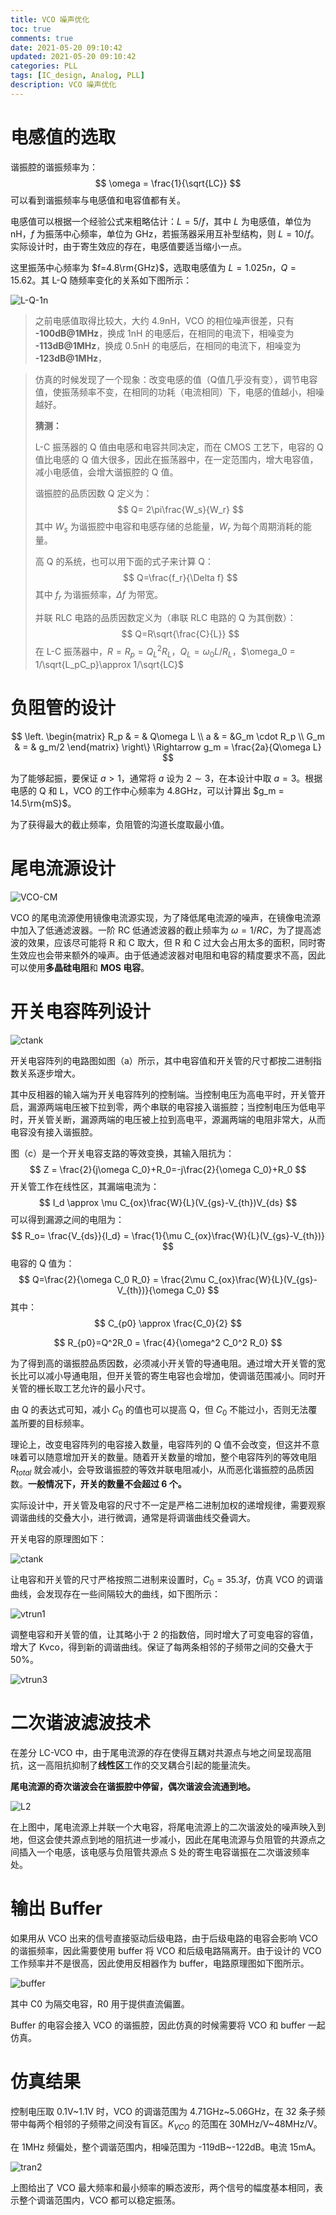 ```yaml
---
title: VCO 噪声优化
toc: true
comments: true
date: 2021-05-20 09:10:42
updated: 2021-05-20 09:10:42
categories: PLL
tags: [IC_design, Analog, PLL]
description: VCO 噪声优化
---
```


# 电感值的选取

谐振腔的谐振频率为：
$$
\omega = \frac{1}{\sqrt{LC}}
$$
可以看到谐振频率与电感值和电容值都有关。

电感值可以根据一个经验公式来粗略估计：$L=5/f$，其中 $L$ 为电感值，单位为 nH，$f$ 为振荡中心频率，单位为 GHz，若振荡器采用互补型结构，则 $L=10/f$。实际设计时，由于寄生效应的存在，电感值要适当缩小一点。

这里振荡中心频率为 $f=4.8\rm{GHz}$，选取电感值为 $L=1.025n$，$Q=15.62$。其 L-Q 随频率变化的关系如下图所示：

![L-Q-1n](https://pic.zhouyuqian.com/img/20210726224430.svg)

> 之前电感值取得比较大，大约 4.9nH，VCO 的相位噪声很差，只有 **-100dB@1MHz**，换成 1nH 的电感后，在相同的电流下，相噪变为 **-113dB@1MHz**，换成 0.5nH 的电感后，在相同的电流下，相噪变为 **-123dB@1MHz**，

> 仿真的时候发现了一个现象：改变电感的值（Q值几乎没有变），调节电容值，使振荡频率不变，在相同的功耗（电流相同）下，电感的值越小，相噪越好。
>
> **猜测：**
>
> L-C 振荡器的 Q 值由电感和电容共同决定，而在 CMOS 工艺下，电容的 Q 值比电感的 Q 值大很多，因此在振荡器中，在一定范围内，增大电容值，减小电感值，会增大谐振腔的 Q 值。
>
> 谐振腔的品质因数 Q 定义为：
> $$
> Q= 2\pi\frac{W_s}{W_r}
> $$
> 其中 $W_s$ 为谐振腔中电容和电感存储的总能量，$W_r$ 为每个周期消耗的能量。
>
> 高 Q 的系统，也可以用下面的式子来计算 Q：
> $$
> Q=\frac{f_r}{\Delta f}
> $$
> 其中 $f_r$ 为谐振频率，$\Delta f$ 为带宽。
>
> 并联 RLC 电路的品质因数定义为（串联 RLC 电路的 Q 为其倒数）：
> $$
> Q=R\sqrt{\frac{C}{L}}
> $$
> 在 L-C 振荡器中，$R=R_p = Q_L^2 R_L$，$Q_L=\omega_0L/R_L$，$\omega_0 = 1/\sqrt{L_pC_p}\approx 1/\sqrt{LC}$



# 负阻管的设计

$$
\left. \begin{matrix} R_p & = & Q\omega L \\ a & = &G_m \cdot R_p \\ G_m & = & g_m/2 \end{matrix} \right\} \Rightarrow g_m = \frac{2a}{Q\omega L}
$$

为了能够起振，要保证 $a>1$，通常将 $a$ 设为 $2\sim 3$，在本设计中取 $a=3$。根据电感的 Q 和 L，VCO 的工作中心频率为 4.8GHz，可以计算出 $g_m = 14.5\rm{mS}$。

为了获得最大的截止频率，负阻管的沟道长度取最小值。

# 尾电流源设计

![VCO-CM](https://pic.zhouyuqian.com/img/20210726224915.svg)

VCO 的尾电流源使用镜像电流源实现，为了降低尾电流源的噪声，在镜像电流源中加入了低通滤波器。一阶 RC 低通滤波器的截止频率为 $\omega = 1/RC$，为了提高滤波的效果，应该尽可能将 R 和 C 取大，但 R 和 C 过大会占用太多的面积，同时寄生效应也会带来额外的噪声。由于低通滤波器对电阻和电容的精度要求不高，因此可以使用**多晶硅电阻**和 **MOS 电容**。

# 开关电容阵列设计

![ctank](https://pic.zhouyuqian.com/img/20210726225124.svg)

开关电容阵列的电路图如图（a）所示，其中电容值和开关管的尺寸都按二进制指数关系逐步增大。

其中反相器的输入端为开关电容阵列的控制端。当控制电压为高电平时，开关管开启，漏源两端电压被下拉到零，两个串联的电容接入谐振腔；当控制电压为低电平时，开关管关断，漏源两端的电压被上拉到高电平，源漏两端的电阻非常大，从而电容没有接入谐振腔。

图（c）是一个开关电容支路的等效变换，其输入阻抗为：
$$
Z = \frac{2}{j\omega C_0}+R_0=-j\frac{2}{\omega C_0}+R_0
$$
开关管工作在线性区，其漏端电流为：
$$
I_d \approx \mu C_{ox}\frac{W}{L}(V_{gs}-V_{th})V_{ds}
$$
可以得到漏源之间的电阻为：
$$
R_o= \frac{V_{ds}}{I_d} = \frac{1}{\mu C_{ox}\frac{W}{L}(V_{gs}-V_{th})}
$$
电容的 Q 值为：
$$
Q=\frac{2}{\omega C_0 R_0} = \frac{2\mu C_{ox}\frac{W}{L}(V_{gs}-V_{th})}{\omega C_0}
$$
其中：
$$
C_{p0} \approx \frac{C_0}{2}
$$

$$
R_{p0}=Q^2R_0 = \frac{4}{\omega^2 C_0^2 R_0}
$$

为了得到高的谐振腔品质因数，必须减小开关管的导通电阻。通过增大开关管的宽长比可以减小导通电阻，但开关管的寄生电容也会增加，使调谐范围减小。同时开关管的栅长取工艺允许的最小尺寸。

由 Q 的表达式可知，减小 $C_0$ 的值也可以提高 Q，但 $C_0$ 不能过小，否则无法覆盖所要的目标频率。

 理论上，改变电容阵列的电容接入数量，电容阵列的 Q 值不会改变，但这并不意味着可以随意增加开关的数量。随着开关数量的增加，整个电容阵列的等效电阻 $R_{total}$ 就会减小，会导致谐振腔的等效并联电阻减小，从而恶化谐振腔的品质因数。**一般情况下，开关的数量不会超过 6 个。**

实际设计中，开关管及电容的尺寸不一定是严格二进制加权的递增规律，需要观察调谐曲线的交叠大小，进行微调，通常是将调谐曲线交叠调大。

开关电容的原理图如下：

![ctank](https://pic.zhouyuqian.com/img/20210726225149.png)

让电容和开关管的尺寸严格按照二进制来设置时，$C_0 = 35.3f$，仿真 VCO 的调谐曲线，会发现存在一些间隔较大的曲线，如下图所示：

![vtrun1](https://pic.zhouyuqian.com/img/20210726225215.svg)

调整电容和开关管的值，让其略小于 2 的指数倍，同时增大了可变电容的容值，增大了 Kvco，得到新的调谐曲线。保证了每两条相邻的子频带之间的交叠大于 50%。

![vtrun3](https://pic.zhouyuqian.com/img/20210726225248.svg)

# 二次谐波滤波技术

在差分 LC-VCO 中，由于尾电流源的存在使得互耦对共源点与地之间呈现高阻抗，这一高阻抗抑制了**线性区**工作的交叉耦合引起的能量流失。

**尾电流源的奇次谐波会在谐振腔中停留，偶次谐波会流通到地。**

![L2](https://pic.zhouyuqian.com/img/20210810160636.svg)

在上图中，尾电流源上并联一个大电容，将尾电流源上的二次谐波处的噪声映入到地，但这会使共源点到地的阻抗进一步减小，因此在尾电流源与负阻管的共源点之间插入一个电感，该电感与负阻管共源点 S 处的寄生电容谐振在二次谐波频率处。

# 输出 Buffer

如果用从 VCO 出来的信号直接驱动后级电路，由于后级电路的电容会影响 VCO 的谐振频率，因此需要使用 buffer 将 VCO 和后级电路隔离开。由于设计的 VCO 工作频率并不是很高，因此使用反相器作为 buffer，电路原理图如下图所示。

![buffer](https://pic.zhouyuqian.com/img/20210726225337.png)

其中 C0 为隔交电容，R0 用于提供直流偏置。

Buffer 的电容会接入 VCO 的谐振腔，因此仿真的时候需要将 VCO 和 buffer 一起仿真。

# 仿真结果

控制电压取 0.1V~1.1V 时，VCO 的调谐范围为 4.71GHz~5.06GHz，在 32 条子频带中每两个相邻的子频带之间没有盲区。$K_{VCO}$ 的范围在 30MHz/V~48MHz/V。

在 1MHz 频偏处，整个调谐范围内，相噪范围为 -119dB~-122dB。电流 15mA。

![tran2](https://pic.zhouyuqian.com/img/20210726225420.svg)

上图给出了 VCO 最大频率和最小频率的瞬态波形，两个信号的幅度基本相同，表示整个调谐范围内，VCO 都可以稳定振荡。

